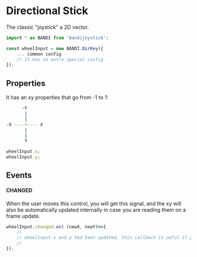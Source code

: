 # Directional Stick
The classic "joystick" a 2D vector.

```js
import * as BANDI from 'bandijoystick';

const wheelInput = new BANDI.DirKey({
	... common config
	// It has no extra special config
});
```

## Properties
It has an xy properties that go from -1 to 1:

```bash
      -Y
       |
       |   
-X ----+---- X
       |
       |
       Y
```

```js
wheelInput.x;  
wheelInput.y; 
```

## Events

#### CHANGED
When the user moves this control, you will get this signal, and the xy will also be automatically updated internally in case you are reading them on a frame update.
```js
wheelInput.changed.on( (newX, newY)=>{
	//
	// wheelInput.x and y had been updated, this callback is ueful if you want to do something when the value change...
	//
});
```

